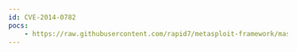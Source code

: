 ```yaml
---
id: CVE-2014-0782
pocs:
    - https://raw.githubusercontent.com/rapid7/metasploit-framework/master/modules/exploits/windows/scada/yokogawa_bkesimmgr_bof.rb
---
```

